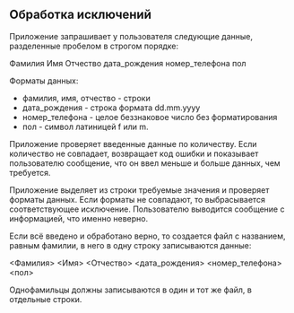 ## Обработка исключений

Приложение запрашивает у пользователя следующие данные, разделенные пробелом в строгом порядке:

Фамилия Имя Отчество дата_рождения номер_телефона пол

Форматы данных:

- фамилия, имя, отчество - строки
- дата_рождения - строка формата dd.mm.yyyy
- номер_телефона - целое беззнаковое число без форматирования
- пол - символ латиницей f или m.

Приложение проверяет введенные данные по количеству. Если количество не совпадает, возвращает код ошибки и показывает пользователю сообщение, что он ввел меньше и больше данных, чем требуется.

Приложение выделяет из строки требуемые значения и проверяет форматы данных. Если форматы не совпадают, то выбрасывается соответствующее исключение. Пользователю выводится сообщение с информацией, что именно неверно.

Если всё введено и обработано верно, то создается файл с названием, равным фамилии, в него в одну строку записываются данные:

<Фамилия> <Имя> <Отчество> <дата_рождения> <номер_телефона> <пол>

Однофамильцы должны записываются в один и тот же файл, в отдельные строки.

